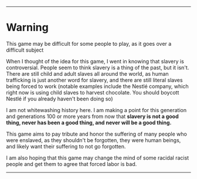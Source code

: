 
***

# Warning

This game may be difficult for some people to play, as it goes over a difficult subject

When I thought of the idea for this game, I went in knowing that slavery is controversial. People seem to think slavery is a thing of the past, but it isn't. There are still child and adult slaves all around the world, as human trafficking is just another word for slavery, and there are still literal slaves being forced to work (notable examples include the Nestlé company, which right now is using child slaves to harvest chocolate. You should boycott Nestlé if you already haven't been doing so)

I am not whitewashing history here. I am making a point for this generation and generations 100 or more years from now that **slavery is not a good thing, never has been a good thing, and never will be a good thing.**

This game aims to pay tribute and honor the suffering of many people who were enslaved, as they shouldn't be forgotten, they were human beings, and likely want their suffering to not go forgotten.

I am also hoping that this game may change the mind of some racidal racist people and get them to agree that forced labor is bad.

***
